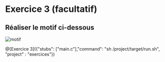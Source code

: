 # Exercice 3 (facultatif)

## Réaliser le motif ci-dessous

![motif](img/ex3.JPG)

@[Exercice 3]({"stubs": ["main.c"],"command": "sh /project/target/run.sh", "project" : "exercices"})

